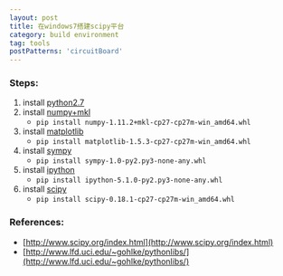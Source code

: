 ```yaml
---
layout: post
title: 在windows7搭建scipy平台
category: build environment
tag: tools
postPatterns: 'circuitBoard'
---
```


### Steps:

1. install [python2.7](https://www.python.org/ftp/python/2.7.12/python-2.7.12.msi)
2. install [numpy+mkl](http://www.lfd.uci.edu/~gohlke/pythonlibs/dp2ng7en/numpy-1.11.2+mkl-cp27-cp27m-win_amd64.whl)
	* `pip install numpy-1.11.2+mkl-cp27-cp27m-win_amd64.whl`
2. install [matplotlib](http://www.lfd.uci.edu/~gohlke/pythonlibs/dp2ng7en/matplotlib-1.5.3-cp27-cp27m-win_amd64.whl)
	* `pip install matplotlib-1.5.3-cp27-cp27m-win_amd64.whl`
3. install [sympy](http://www.lfd.uci.edu/~gohlke/pythonlibs/dp2ng7en/sympy-1.0-py2.py3-none-any.whl)	
	* `pip install sympy-1.0-py2.py3-none-any.whl`
4. install [ipython](http://www.lfd.uci.edu/~gohlke/pythonlibs/dp2ng7en/ipython-5.1.0-py2.py3-none-any.whl) 
	* `pip install ipython-5.1.0-py2.py3-none-any.whl`
5. install [scipy](http://www.lfd.uci.edu/~gohlke/pythonlibs/dp2ng7en/scipy-0.18.1-cp27-cp27m-win_amd64.whl)
	* `pip install scipy-0.18.1-cp27-cp27m-win_amd64.whl`


### References:	

* [http://www.scipy.org/index.html](http://www.scipy.org/index.html)
* [http://www.lfd.uci.edu/~gohlke/pythonlibs/](http://www.lfd.uci.edu/~gohlke/pythonlibs/)
